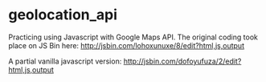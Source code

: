 # geolocation_api
Practicing using Javascript with Google Maps API. The original coding took place on JS Bin here: http://jsbin.com/lohoxunuxe/8/edit?html,js,output

A partial vanilla javascript version: http://jsbin.com/dofoyufuza/2/edit?html,js,output
